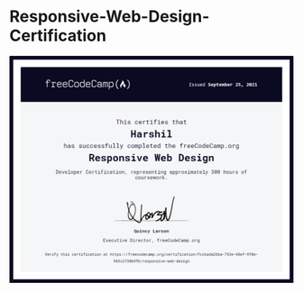 # Responsive-Web-Design-Certification

![[image]](https://github.com/dexterous17/Responsive-Web-Design-Certification/blob/d8f8d874a8ee42ba77b4be9bbe9c3f2baa213a29/Responsive%20Web%20Design.PNG)
